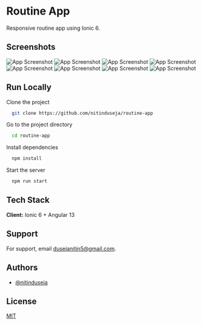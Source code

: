 # Routine App

Responsive routine app using Ionic 6.


## Screenshots

![App Screenshot](https://github.com/nitinduseja/routine-app/blob/main/screenshots/Routine.png)
![App Screenshot](https://github.com/nitinduseja/routine-app/blob/main/screenshots/Add-Routine.png)
![App Screenshot](https://github.com/nitinduseja/routine-app/blob/main/screenshots/Edit-Routine.png)
![App Screenshot](https://github.com/nitinduseja/routine-app/blob/main/screenshots/Delete-Routine.png)
![App Screenshot](https://github.com/nitinduseja/routine-app/blob/main/screenshots/Routine-Mobile.png)
![App Screenshot](https://github.com/nitinduseja/routine-app/blob/main/screenshots/Add-Routine-Mobile.png)
![App Screenshot](https://github.com/nitinduseja/routine-app/blob/main/screenshots/Edit-Routine-Mobile.png)
![App Screenshot](https://github.com/nitinduseja/routine-app/blob/main/screenshots/Delete-Routine-Mobile.png)

## Run Locally

Clone the project

```bash
  git clone https://github.com/nitinduseja/routine-app
```

Go to the project directory

```bash
  cd routine-app
```

Install dependencies

```bash
  npm install
```

Start the server

```bash
  npm run start
```

## Tech Stack

**Client:** Ionic 6 + Angular 13


## Support

For support, email dusejanitin5@gmail.com.


## Authors

- [@nitinduseja](https://www.github.com/nitinduseja)


## License

[MIT](https://choosealicense.com/licenses/mit/)
